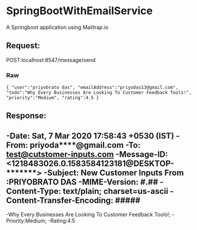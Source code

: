# SpringBootWithEmailService
A Springboot application using Mailtrap.io

## Request:
POST:localhost:8547/message/send

### Raw
`{
	"user":"priyobrato das",
	"emailAddress":"priyodas13@gmail.com",
	"todo":"Why Every Businesses Are Looking To Customer Feedback Tools!",
	"priority":"Medium",
	"rating":4.5
}`

## Response:

-Date: Sat, 7 Mar 2020 17:58:43 +0530 (IST)
-From: priyoda****@gmail.com
-To: test@cutstomer-inputs.com
-Message-ID: <1218483026.0.1583584123181@DESKTOP-*******>
-Subject: New Customer Inputs From :PRIYOBRATO DAS
-MIME-Version: #.##
-Content-Type: text/plain; charset=us-ascii
-Content-Transfer-Encoding: #####
-
-Why Every Businesses Are Looking To Customer Feedback Tools!;
-Priority:Medium;
-Rating:4.5

